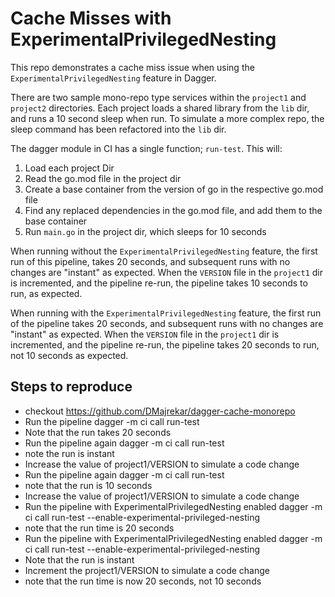 # Cache Misses with ExperimentalPrivilegedNesting

This repo demonstrates a cache miss issue when using the `ExperimentalPrivilegedNesting` feature in Dagger.

There are two sample mono-repo type services within the `project1` and `project2` directories. Each project loads a shared library from the `lib` dir, and runs a 10 second sleep when run. To simulate a more complex repo, the sleep command has been refactored into the `lib` dir.

The dagger module in CI has a single function; `run-test`. This will:

1. Load each project Dir
2. Read the go.mod file in the project dir
3. Create a base container from the version of go in the respective go.mod file
4. Find any replaced dependencies in the go.mod file, and add them to the base container
5. Run `main.go` in the project dir, which sleeps for 10 seconds

When running without the `ExperimentalPrivilegedNesting` feature, the first run of this pipeline, takes 20 seconds, and subsequent runs with no changes are "instant" as expected. When the `VERSION` file in the `project1` dir is incremented, and the pipeline re-run, the pipeline takes 10 seconds to run, as expected.

When running with the `ExperimentalPrivilegedNesting` feature, the first run of the pipeline takes 20 seconds, and subsequent runs with no changes are "instant" as expected. When the `VERSION` file in the `project1` dir is incremented, and the pipeline re-run, the pipeline takes 20 seconds to run, not 10 seconds as expected.

## Steps to reproduce

- checkout https://github.com/DMajrekar/dagger-cache-monorepo
- Run the pipeline dagger -m ci call run-test
- Note that the run takes 20 seconds
- Run the pipeline again dagger -m ci call run-test
- note the run is instant
- Increase the value of project1/VERSION to simulate a code change
- Run the pipeline again dagger -m ci call run-test
- note that the run is 10 seconds
- Increase the value of project1/VERSION to simulate a code change
- Run the pipeline with ExperimentalPrivilegedNesting  enabled dagger -m ci call run-test --enable-experimental-privileged-nesting
- note that the run time is 20 seconds
- Run the pipeline with ExperimentalPrivilegedNesting  enabled dagger -m ci call run-test --enable-experimental-privileged-nesting
- Note that the run is instant
- Increment the project1/VERSION to simulate a code change
- note that the run time is now 20 seconds, not 10 seconds

